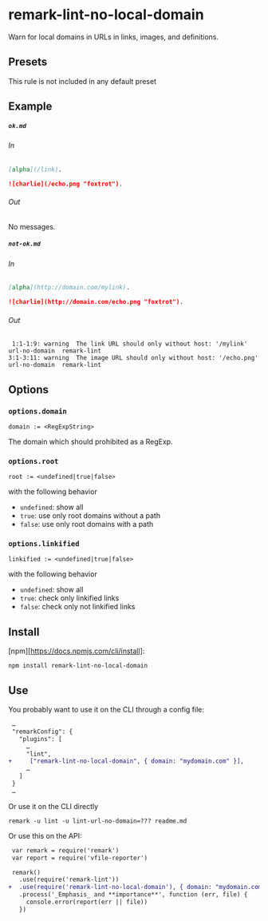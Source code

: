 # remark-lint-no-local-domain

Warn for local domains in URLs in links, images, and definitions.

## Presets

This rule is not included in any default preset

## Example

##### `ok.md`

###### In

```markdown
[alpha](/link).

![charlie](/echo.png "foxtrot").
```

###### Out

No messages.

##### `not-ok.md`

###### In

```markdown
[alpha](http://domain.com/mylink).

![charlie](http://domain.com/echo.png "foxtrot").
```

###### Out

```text
 1:1-1:9: warning  The link URL should only without host: '/mylink'  url-no-domain  remark-lint
3:1-3:11: warning  The image URL should only without host: '/echo.png'  url-no-domain  remark-lint
```

## Options

### `options.domain`

`domain := <RegExpString>`

The domain which should prohibited as a RegExp.

### `options.root`

`root := <undefined|true|false>`

with the following behavior
      
- `undefined`: show all
- `true`: use only root domains without a path
- `false`: use only root domains with a path

### `options.linkified`

`linkified := <undefined|true|false>`

with the following behavior
      
- `undefined`: show all
- `true`: check only linkified links
- `false`: check only not linkified links

## Install

[npm][https://docs.npmjs.com/cli/install]:

```shell
npm install remark-lint-no-local-domain
```

## Use

You probably want to use it on the CLI through a config file:

```diff
 …
 "remarkConfig": {
   "plugins": [
     …
     "lint",
+     ["remark-lint-no-local-domain", { domain: "mydomain.com" }],
     …
   ]
 }
 …
```

Or use it on the CLI directly

```shell
remark -u lint -u lint-url-no-domain=??? readme.md
```

Or use this on the API:

```diff
 var remark = require('remark')
 var report = require('vfile-reporter')

 remark()
   .use(require('remark-lint'))
+  .use(require('remark-lint-no-local-domain'), { domain: "mydomain.com" })
   .process('_Emphasis_ and **importance**', function (err, file) {
     console.error(report(err || file))
   })
```
